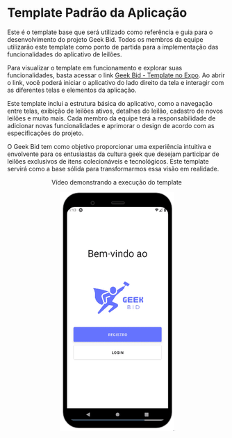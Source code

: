 # Template Padrão da Aplicação

Este é o template base que será utilizado como referência e guia para o desenvolvimento do projeto Geek Bid. Todos os membros da equipe utilizarão este template como ponto de partida para a implementação das funcionalidades do aplicativo de leilões.

Para visualizar o template em funcionamento e explorar suas funcionalidades, basta acessar o link [Geek Bid - Template no Expo](https://snack.expo.dev/@talitadev/geek-bid). Ao abrir o link, você poderá iniciar o aplicativo do lado direito da tela e interagir com as diferentes telas e elementos da aplicação.

Este template inclui a estrutura básica do aplicativo, como a navegação entre telas, exibição de leilões ativos, detalhes do leilão, cadastro de novos leilões e muito mais. Cada membro da equipe terá a responsabilidade de adicionar novas funcionalidades e aprimorar o design de acordo com as especificações do projeto.

O Geek Bid tem como objetivo proporcionar uma experiência intuitiva e envolvente para os entusiastas da cultura geek que desejam participar de leilões exclusivos de itens colecionáveis e tecnológicos. Este template servirá como a base sólida para transformarmos essa visão em realidade.

<div align="center">

Vídeo demonstrando a execução do template

![Template](https://github.com/ICEI-PUC-Minas-PMV-ADS/pmv-ads-2024-1-e3-proj-mov-t2-geekbid/blob/spr02_template/src/assets/template-geekbid.gif)

</div>